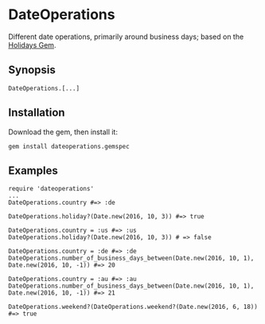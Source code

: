 # DateOperations
Different date operations, primarily around business days; based on the [Holidays Gem](https://github.com/holidays/holidays).

## Synopsis
	DateOperations.[...]
	
## Installation
Download the gem, then install it:

	gem install dateoperations.gemspec

## Examples
	require 'dateoperations'
	...
	DateOperations.country #=> :de
	
	DateOperations.holiday?(Date.new(2016, 10, 3)) #=> true
	
	DateOperations.country = :us #=> :us
	DateOperations.holiday?(Date.new(2016, 10, 3)) # => false
	
	DateOperations.country = :de #=> :de
	DateOperations.number_of_business_days_between(Date.new(2016, 10, 1), Date.new(2016, 10, -1)) #=> 20
	
	DateOperations.country = :au #=> :au
	DateOperations.number_of_business_days_between(Date.new(2016, 10, 1), Date.new(2016, 10, -1)) #=> 21
	
	DateOperations.weekend?(DateOperations.weekend?(Date.new(2016, 6, 18)) #=> true
